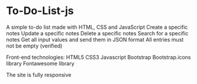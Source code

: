 # To-Do-List-js
A simple to-do list made with HTML, CSS and JavaScript
Create a specific notes
Update a specific notes
Delete a specific notes
Search for a specific notes
Get all input values ​​and send them in JSON format
All entries must not be empty (verified)

Front-end technologies:
HTML5
CSS3
Javascript
Bootstrap
Bootstrap.icons library
Fontawesome library

 The site is fully responsive 

